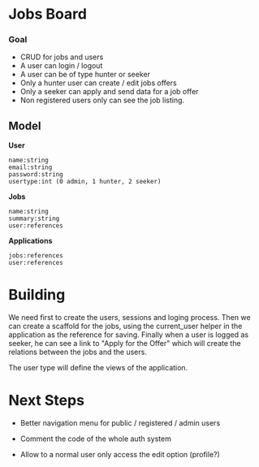 # Jobs Board

### Goal

- CRUD for jobs and users
- A user can login / logout
- A user can be of type hunter or seeker
- Only a hunter user can create / edit jobs offers
- Only a seeker can apply and send data for a job offer
- Non registered users only can see the job listing.

## Model

**User**
```
name:string
email:string
password:string
usertype:int (0 admin, 1 hunter, 2 seeker)
```

**Jobs**
```
name:string
summary:string
user:references
```

**Applications**
```
jobs:references
user:references
```

# Building

We need first to create the users, sessions and loging process. Then we can create a scaffold for the jobs, using the current_user helper in the application as the reference for saving. Finally when a user is logged as seeker, he can see a link to "Apply for the Offer" which will create the relations between the jobs and the users.

The user type will define the views of the application.


# Next Steps

* Better navigation menu for public / registered / admin users

* Comment the code of the whole auth system

* Allow to a normal user only access the edit option (profile?)
